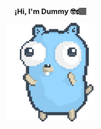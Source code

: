 <p align="center" width="300">
    <h3 align="center">¡Hi, I'm Dummy 🤓☝🏽</h3>
</p>
<p align="center" width="300">
   <img align="center" width="200" src="pp.GIF" />
</p>

